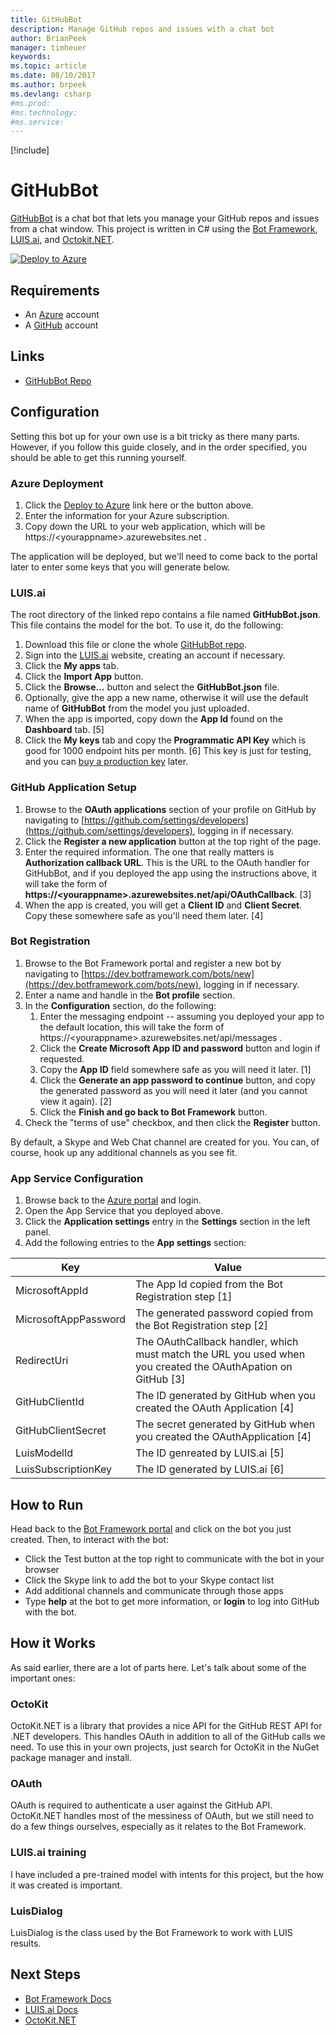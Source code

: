 ```yaml
---
title: GitHubBot
description: Manage GitHub repos and issues with a chat bot
author: BrianPeek
manager: timheuer
keywords: 
ms.topic: article
ms.date: 08/10/2017
ms.author: brpeek
ms.devlang: csharp
#ms.prod:
#ms.technology:
#ms.service:
---
```


[!include[](includes/header.md)]

# GitHubBot
[GitHubBot](https://github.com/BrianPeek/GitHubBot) is a chat bot that lets you manage your GitHub repos and issues from a chat window.  This project is written in C# using the [Bot Framework](https://dev.botframework.com), [LUIS.ai](https://luis.ai), and [Octokit.NET](https://github.com/octokit/octokit.net).

[![Deploy to Azure](http://azuredeploy.net/deploybutton.png)](https://azuredeploy.net/?repository=https://github.com/BrianPeek/GitHubBot)

## Requirements
* An [Azure](https://azure.com) account
* A [GitHub](https://github.com) account

## Links
* [GitHubBot Repo](https://github.com/BrianPeek/GitHubBot)

## Configuration
Setting this bot up for your own use is a bit tricky as there many parts.  However, if you follow this guide closely, and in the order specified, you should be able to get this running yourself.

### Azure Deployment
1. Click the [Deploy to Azure](http://azuredeploy.net/?repository=https://github.com/BrianPeek/GitHubBot) link here or the button above.
2. Enter the information for your Azure subscription.
3. Copy down the URL to your web application, which will be https://&lt;yourappname&gt;.azurewebsites.net .

The application will be deployed, but we'll need to come back to the portal later to enter some keys that you will generate below.

### LUIS.ai
The root directory of the linked repo contains a file named **GitHubBot.json**. This file contains the model for the bot.  To use it, do the following:
1. Download this file or clone the whole [GitHubBot repo](https://github.com/BrianPeek/GitHubBot).
1. Sign into the [LUIS.ai](https://luis.ai) website, creating an account if necessary.
1. Click the **My apps** tab.
1. Click the **Import App** button.
1. Click the **Browse...** button and select the **GitHubBot.json** file.
1. Optionally, give the app a new name, otherwise it will use the default name of **GitHubBot** from the model you just uploaded.
1. When the app is imported, copy down the **App Id** found on the **Dashboard** tab. [5]
1. Click the **My keys** tab and copy the **Programmatic API Key** which is good for 1000 endpoint hits per month. [6] This key is just for testing, and you can [buy a production key](https://docs.microsoft.com/azure/cognitive-services/luis/azureibizasubscription) later.

### GitHub Application Setup
1. Browse to the **OAuth applications** section of your profile on GitHub by navigating to [https://github.com/settings/developers](https://github.com/settings/developers), logging in if necessary.
1. Click the **Register a new application** button at the top right of the page.
1. Enter the required information.  The one that really matters is **Authorization callback URL**.  This is the URL to the OAuth handler for GitHubBot, and if you deployed the app using the instructions above, it will take the form of **https://&lt;yourappname&gt;.azurewebsites.net/api/OAuthCallback**. [3]
1. When the app is created, you will get a **Client ID** and **Client Secret**.  Copy these somewhere safe as you'll need them later. [4]

### Bot Registration
1. Browse to the Bot Framework portal and register a new bot by navigating to [https://dev.botframework.com/bots/new](https://dev.botframework.com/bots/new), logging in if necessary.
1. Enter a name and handle in the **Bot profile** section.
1. In the **Configuration** section, do the following:
   1. Enter the messaging endpoint -- assuming you deployed your app to the default location, this will take the form of https://&lt;yourappname&gt;.azurewebsites.net/api/messages .
   1. Click the **Create Microsoft App ID and password** button and login if requested.
   1. Copy the **App ID** field somewhere safe as you will need it later. [1]
   1. Click the **Generate an app password to continue** button, and copy the generated password as you will need it later (and you cannot view it again). [2]
   1. Click the **Finish and go back to Bot Framework** button.
1. Check the "terms of use" checkbox, and then click the **Register** button.

By default, a Skype and Web Chat channel are created for you.  You can, of course, hook up any additional channels as you see fit.

### App Service Configuration
1. Browse back to the [Azure portal](https://portal.azure.com/) and login.
1. Open the App Service that you deployed above.
1. Click the **Application settings** entry in the **Settings** section in the left panel.
1. Add the following entries to the **App settings** section:

Key | Value
----|------
MicrosoftAppId       | The App Id copied from the Bot Registration step [1]
MicrosoftAppPassword | The generated password copied from the Bot Registration step [2]
RedirectUri          | The OAuthCallback handler, which must match the URL you used when you created the OAuthApation on GitHub [3]
GitHubClientId       | The ID generated by GitHub when you created the OAuth Application [4]
GitHubClientSecret   | The secret generated by GitHub when you created the OAuthApplication [4]
LuisModelId          | The ID genreated by LUIS.ai [5]
LuisSubscriptionKey  | The ID generated by LUIS.ai [6]

## How to Run
Head back to the [Bot Framework portal](https://dev.botframework.com/bots/) and click on the bot you just created.  Then, to interact with the bot:
* Click the Test button at the top right to communicate with the bot in your browser
* Click the Skype link to add the bot to your Skype contact list
* Add additional channels and communicate through those apps
* Type **help** at the bot to get more information, or **login** to log into GitHub with the bot.

## How it Works
As said earlier, there are a lot of parts here.  Let's talk about some of the important ones:

### OctoKit
OctoKit.NET is a library that provides a nice API for the GitHub REST API for .NET developers.  This handles OAuth in addition to all of the GitHub calls we need.  To use this in your own projects, just search for OctoKit in the NuGet package manager and install.

### OAuth
OAuth is required to authenticate a user against the GitHub API.  OctoKit.NET handles most of the messiness of OAuth, but we still need to do a few things ourselves, especially as it relates to the Bot Framework.  

### LUIS.ai training
I have included a pre-trained model with intents for this project, but the how it was created is important.

### LuisDialog
LuisDialog is the class used by the Bot Framework to work with LUIS results.


## Next Steps
* [Bot Framework Docs](https://docs.microsoft.com/bot-framework)
* [LUIS.ai Docs](https://docs.microsoft.com/en-us/azure/cognitive-services/LUIS/Home)
* [OctoKit.NET](https://octokit.github.io/)
